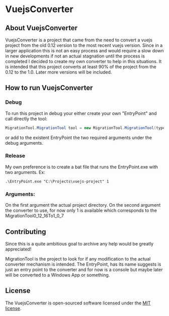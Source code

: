 # VuejsConverter

## About VuejsConverter

VuejsConverter is a project that came from the need to convert a vuejs project from the old 0.12 version to the most recent vuejs version. Since in a larger application this is not an easy process and would require a slow down in new developments if not an actual stagnation until the process is completed I decided to create my own converter to help in this situations.
It is intended that this project converts at least 90% of the project from the 0.12 to the 1.0.
Later more versions will be included.

## How to run VuejsConverter

### Debug

To run this project in debug your either create your own "EntryPoint" and call directly the tool:
```C#
MigrationTool.MigrationTool tool = new MigrationTool.MigrationTool(type, path);
```

or add to the existent EntryPoint the two required arguments under the debug arguments.

### Release

My own preference is to create a bat file that runs the EntryPoint.exe with two arguments.
Ex: 
```batch
.\EntryPoint.exe "C:\Projects\vuejs-project" 1
```

### Arguments:

On the first argument the actual project directory.
On the second argument the converter to use, for now only 1 is available which corresponds to the MigrationTool0_12_16To1_0_7

## Contributing

Since this is a quite ambitious goal to archive any help would be greatly appreciated!

MigrationTool is the project to look for if any modification to the actual converter mechanism is intended.
The EntryPoint, has its name suggests is just an entry point to the converter and for now is a console but maybe later will be converted to a Windows App or something.

## License

The VuejsConverter is open-sourced software licensed under the [MIT license](https://opensource.org/licenses/MIT).